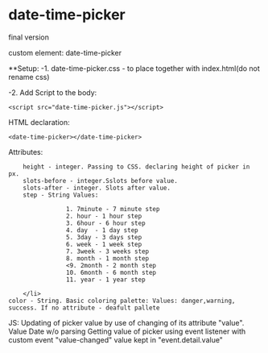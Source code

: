 
# date-time-picker
final version

custom element: date-time-picker

**Setup:
-1. date-time-picker.css - to place together with index.html(do not rename css)</p>
-2. Add Script to the body:
        
    <script src="date-time-picker.js"></script>


HTML declaration:

    <date-time-picker></date-time-picker>
    

Attributes:
    
        height - integer. Passing to CSS. declaring height of picker in px.
        slots-before - integer.Sslots before value.
        slots-after - integer. Slots after value.
        step - String Values:
                    
                    1. 7minute - 7 minute step
                    2. hour - 1 hour step
                    3. 6hour - 6 hour step
                    4. day  - 1 day step
                    5. 3day - 3 days step
                    6. week - 1 week step
                    7. 3week - 3 weeks step
                    8. month - 1 month step
                    <9. 2month - 2 month step
                    10. 6month - 6 month step
                    11. year - 1 year step
                    
        </li>
    color - String. Basic coloring palette: Values: danger,warning, success. If no attribute - deafult pallete
   
   
JS:
Updating of picker value by use of changing of its attribute "value". Value Date w/o parsing
Getting value of picker using event listener with custom event "value-changed" value kept in "event.detail.value"


